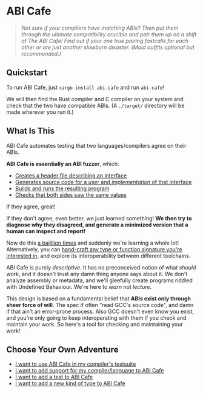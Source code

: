 # ABI Cafe

> *Not sure if your compilers have matching ABIs? Then put them through the ultimate compatibility crucible and pair them up on a shift at The ABI Cafe! Find out if your one true pairing fastcalls for each other or are just another slowburn disaster. (Maid outfits optional but recommended.)*


## Quickstart

To run ABI Cafe, just `cargo install abi-cafe` and run `abi-cafe`!

We will then find the Rust compiler and C compiler on your system and check that the two have compatible ABIs.
(A `./target/` directory will be made wherever you run it.)


## What Is This

ABI Cafe automates testing that two languages/compilers agree on their ABIs.

**ABI Cafe is essentially an ABI fuzzer**, which:

* [Creates a header file describing an interface](./kdl-script/index.md)
* [Generates source code for a *user* and *implementation* of that interface](./harness/combos/toolchains.md)
* [Builds and runs the resulting program](./harness/combos.md)
* [Checks that both sides saw the same values](./harness/combos/values.md)

If they agree, great!

If they don't agree, even better, we just learned something! **We then try to diagnose why they disagreed, and generate a minimized version that a human can inspect and report!**

Now do this [a bajillion times](./harness/combos.md) and suddenly we're learning a whole lot! Alternatively, you can [hand-craft any type or function signature you're interested in](./kdl-script/index.md), and explore its interoperability between different toolchains.

ABI Cafe is purely *descriptive*. It has no preconceived notion of what *should* work, and it doesn't trust any damn thing anyone says about it. We don't analyze assembly or metadata, and we'll gleefully create programs riddled with Undefined Behaviour. We're here to *learn* not *lecture*.

This design is based on a fundamental belief that **ABIs exist only through sheer force of will**. The spec if often "read GCC's source code", and damn if that ain't an error-prone process. Also GCC doesn't even know you exist, and you're only going to keep interoperating with them if you check and maintain your work. So here's a tool for checking and maintaining your work!



## Choose Your Own Adventure

* [I want to use ABI Cafe in my compiler's testsuite](./harness/combos.md)
* [I want to add support for my compiler/language to ABI Cafe](./harness/combos/toolchains.md)
* [I want to add a test to ABI Cafe](./harness/combos/tests.md)
* [I want to add a new kind of type to ABI Cafe](./kdl-script/types/index.md)

